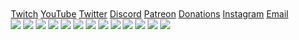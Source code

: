 <html>

  <style>
.center {
  margin: auto;
  width: 100%;
  
  padding: 10px;
}
</style>
<meta name="viewport" content="width=device-width, initial-scale=1">
<link rel="stylesheet" href="https://www.w3schools.com/w3css/4/w3.css">
<body>

<div class="w3-container center">
<div class="w3-bar w3-black">
  <a href="https://www.twitch.tv/axtong" class="w3-bar-item w3-hover-purple">Twitch</a>
  <a href="https://youtube.com/axtong" class="w3-bar-item w3-hover-red ">YouTube</a>
  <a href="https://twitter.com/AxtonGTV" class="w3-bar-item w3-hover-blue">Twitter</a>
  <a href="https://discord.com/invite/HmBAzC4" class="w3-bar-item w3-hover-indigo">Discord</a>
  <a href="https://patreon.com/AxC" class="w3-bar-item w3-hover-orange">Patreon</a>
  <a href="https://streamlabs.com/axtong/tip" class="w3-bar-item w3-hover-teal">Donations</a>
  <a href="https://www.instagram.com/axtonog/" class="w3-bar-item w3-hover-yellow">Instagram</a>
  <a href="mailto:contactaxton@gmail.com" class="w3-bar-item w3-hover-white">Email</a>
  </div>
<div class="w3-container">
  <img class="mySlides" src="https://i.imgur.com/dKnf6jW.png"
  style="width:auto">
  <img class="mySlides" src="https://i.imgur.com/unKUrUN.png"
  style="width:100% height:20%">
  <img class="mySlides" src="https://i.imgur.com/sBIe5RV.png"
  style="width:100% height:20%">
  <img class="mySlides" src="https://i.imgur.com/dKnf6jW.png"
  style="width:100% height:20%">
  <img class="mySlides" src="https://i.imgur.com/qX8ZoIG.png"
  style="width:100% height:20%">
  <img class="mySlides" src="https://i.imgur.com/PhssuFB.png"
  style="width:100% height:20%">
  <img class="mySlides" src="https://i.imgur.com/Xgabcso.png"
  style="width:100% height:20%">
  <img class="mySlides" src="https://i.imgur.com/CtLtJku.png"
  style="width:100% height:20%">
  <img class="mySlides" src="https://i.imgur.com/H3Nu2jE.png"
  style="width:100% height:20%">
  <img class="mySlides" src="https://i.imgur.com/S2EaCZM.png"
  style="width:100% height:20%">
  <img class="mySlides" src="https://i.imgur.com/ur67QXt.png"
  style="width:100% height:20%">
  <img class="mySlides" src="https://i.imgur.com/9sJXkgT.png"
  style="width:100% height:20%">
  <img class="mySlides" src="https://i.imgur.com/vNKnzOR.png"
  style="width:100% height:20%">
</div>



<script>
var myIndex = 0;
carousel();

function carousel() {
  var i;
  var x = document.getElementsByClassName("mySlides");
  for (i = 0; i < x.length; i++) {
    x[i].style.display = "none";
  }
  myIndex++;
  if (myIndex > x.length) {myIndex = 1}
  x[myIndex-1].style.display = "block";
  setTimeout(carousel, 4000);
}
</script>

